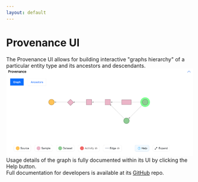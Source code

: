 ```yaml
---
layout: default
---
```


# Provenance UI

The Provenance UI allows for building interactive "graphs hierarchy" of a particular entity type and its ancestors and descendants.
![Provenance UI](../../imgs/provenance-ui.png)  
Usage details of the graph is fully documented within its UI by clicking the Help button.  
Full documentation for developers is available at its [GitHub](https://github.com/sennetconsortium/provenance-ui) repo.